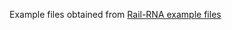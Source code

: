 Example files obtained from [Rail-RNA example files](https://github.com/nellore/rail/tree/master/ex)